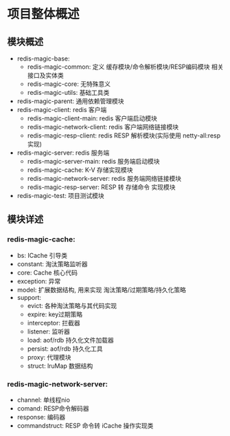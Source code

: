 # 项目整体概述

## 模块概述

- redis-magic-base: 
  - redis-magic-common: 定义 缓存模块/命令解析模块/RESP编码模块 相关接口及实体类
  - redis-magic-core: 无特殊意义
  - redis-magic-utils: 基础工具类
- redis-magic-parent: 通用依赖管理模块
- redis-magic-client: redis 客户端
  - redis-magic-client-main:  redis 客户端启动模块
  - redis-magic-network-client: redis 客户端网络链接模块
  - redis-magic-resp-client: redis RESP 解析模块(实际使用 netty-all:resp 实现)
- redis-magic-server: redis 服务端
  - redis-magic-server-main: redis 服务端启动模块
  - redis-magic-cache: K-V 存储实现模块
  - redis-magic-network-server: redis 服务端网络链接模块
  - redis-magic-resp-server: RESP 转 存储命令 实现模块
- redis-magic-test: 项目测试模块

## 模块详述

### redis-magic-cache:

- bs: ICache 引导类
- constant: 淘汰策略监听器
- core: Cache 核心代码
- exception: 异常
- model:  扩展数据结构, 用来实现 淘汰策略/过期策略/持久化策略
- support: 
  - evict: 各种淘汰策略与其代码实现
  - expire: key过期策略
  - interceptor: 拦截器 
  - listener: 监听器
  - load: aof/rdb 持久化文件加载器
  - persist: aof/rdb 持久化工具
  - proxy: 代理模块
  - struct: lruMap 数据结构

### redis-magic-network-server:

- channel: 单线程nio
- comand: RESP命令解码器
- response: 编码器
- commandstruct: RESP 命令转 iCache 操作实现类